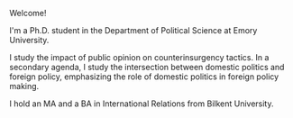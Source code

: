 Welcome!

I'm a Ph.D. student in the Department of Political Science at Emory University. 

I study the impact of public opinion on counterinsurgency tactics. In a secondary agenda, I study the intersection between domestic politics and foreign policy, emphasizing the role of domestic politics in foreign policy making.

I hold an MA and a BA in International Relations from Bilkent University. 
